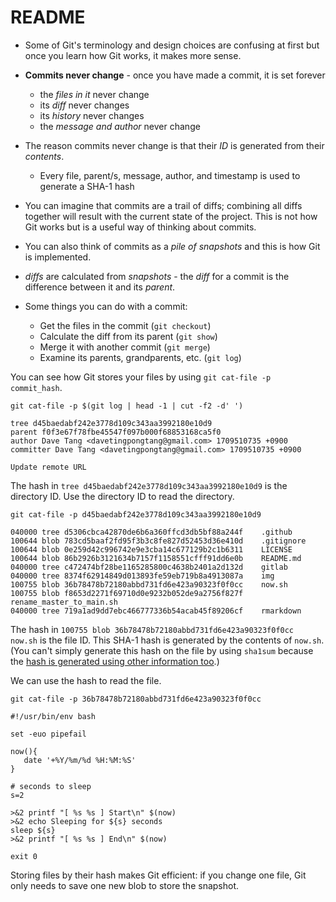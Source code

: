 # README

* Some of Git's terminology and design choices are confusing at first but once
  you learn how Git works, it makes more sense.

* **Commits never change** - once you have made a commit, it is set forever
    * the _files in it_ never change
    * its _diff_ never changes
    * its _history_ never changes
    * the _message and author_ never change

* The reason commits never change is that their _ID_ is generated from their
  _contents_.
    * Every file, parent/s, message, author, and timestamp is used to generate
      a SHA-1 hash

* You can imagine that commits are a trail of diffs; combining all diffs
  together will result with the current state of the project. This is not how
  Git works but is a useful way of thinking about commits.

* You can also think of commits as a _pile of snapshots_ and this is how Git is
  implemented.

* _diffs_ are calculated from _snapshots_ - the _diff_ for a commit is the
  difference between it and its _parent_.

* Some things you can do with a commit:
    * Get the files in the commit (`git checkout`)
    * Calculate the diff from its parent (`git show`)
    * Merge it with another commit (`git merge`)
    * Examine its parents, grandparents, etc. (`git log`)

You can see how Git stores your files by using `git cat-file -p commit_hash`. 

```console
git cat-file -p $(git log | head -1 | cut -f2 -d' ')
```
```
tree d45baedabf242e3778d109c343aa3992180e10d9
parent f0f3e67f78fbe45547f097b000f68853168ca5f0
author Dave Tang <davetingpongtang@gmail.com> 1709510735 +0900
committer Dave Tang <davetingpongtang@gmail.com> 1709510735 +0900

Update remote URL
```

The hash in `tree d45baedabf242e3778d109c343aa3992180e10d9` is the directory
ID. Use the directory ID to read the directory.

```console
git cat-file -p d45baedabf242e3778d109c343aa3992180e10d9
```
```
040000 tree d5306cbca42870de6b6a360ffcd3db5bf88a244f	.github
100644 blob 783cd5baaf2fd95f3b3c8fe827d52453d36e410d	.gitignore
100644 blob 0e259d42c996742e9e3cba14c677129b2c1b6311	LICENSE
100644 blob 86b2926b3121634b7157f1158551cfff91dd6e0b	README.md
040000 tree c472474bf28be1165285800c4638b2401a2d132d	gitlab
040000 tree 8374f62914849d013893fe59eb719b8a4913087a	img
100755 blob 36b78478b72180abbd731fd6e423a90323f0f0cc	now.sh
100755 blob f8653d2271f69710d0e9232b052de9a2756f827f	rename_master_to_main.sh
040000 tree 719a1ad9dd7ebc466777336b54acab45f89206cf	rmarkdown
```

The hash in `100755 blob 36b78478b72180abbd731fd6e423a90323f0f0cc	now.sh` is
the file ID. This SHA-1 hash is generated by the contents of `now.sh`. (You
can't simply generate this hash on the file by using `sha1sum` because the
[hash is generated using other information
too](https://stackoverflow.com/questions/5290444/why-does-git-hash-object-return-a-different-hash-than-openssl-sha1).)

We can use the hash to read the file.

```console
git cat-file -p 36b78478b72180abbd731fd6e423a90323f0f0cc
```
```
#!/usr/bin/env bash

set -euo pipefail

now(){
   date '+%Y/%m/%d %H:%M:%S'
}

# seconds to sleep
s=2

>&2 printf "[ %s %s ] Start\n" $(now)
>&2 echo Sleeping for ${s} seconds
sleep ${s}
>&2 printf "[ %s %s ] End\n" $(now)

exit 0
```

Storing files by their hash makes Git efficient: if you change one file, Git
only needs to save one new blob to store the snapshot.

